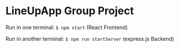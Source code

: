 # LineUpApp Group Project
Run in one terminal:
`$ npm start` (React Frontend)

Run in another terminal:
`$ npm run startServer` (express.js Backend)
